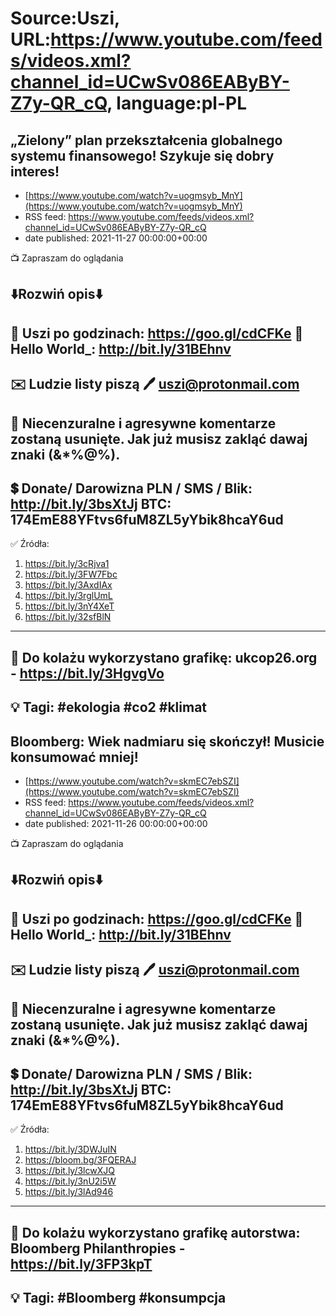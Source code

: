 # Source:Uszi, URL:https://www.youtube.com/feeds/videos.xml?channel_id=UCwSv086EAByBY-Z7y-QR_cQ, language:pl-PL

## „Zielony” plan przekształcenia globalnego systemu finansowego! Szykuje się dobry interes!
 - [https://www.youtube.com/watch?v=uogmsyb_MnY](https://www.youtube.com/watch?v=uogmsyb_MnY)
 - RSS feed: https://www.youtube.com/feeds/videos.xml?channel_id=UCwSv086EAByBY-Z7y-QR_cQ
 - date published: 2021-11-27 00:00:00+00:00

📺 Zapraszam do oglądania

⬇️Rozwiń opis⬇️
------------------------------------------------------------
👀 Uszi po godzinach: https://goo.gl/cdCFKe
👀 Hello World_: http://bit.ly/31BEhnv
------------------------------------------------------------
✉️ Ludzie listy piszą 
🖊️ uszi@protonmail.com
------------------------------------------------------------
👺 Niecenzuralne i agresywne komentarze zostaną usunięte.  Jak już musisz zakląć dawaj znaki (&*%@%).
------------------------------------------------------------
💲 Donate/ Darowizna
PLN / SMS / Blik: http://bit.ly/3bsXtJj
BTC: 174EmE88YFtvs6fuM8ZL5yYbik8hcaY6ud
-------------------------------------------------------------
✅ Źródła:
1. https://bit.ly/3cRjva1
2. https://bit.ly/3FW7Fbc
3. https://bit.ly/3AxdIAx
4. https://bit.ly/3rglUmL
5. https://bit.ly/3nY4XeT
6. https://bit.ly/32sfBlN
---------------------------------------------------------------
🎴 Do kolażu wykorzystano grafikę: 
ukcop26.org - https://bit.ly/3HgvgVo
---------------------------------------------------------------
💡 Tagi: #ekologia #co2 #klimat
--------------------------------------------------------------

## Bloomberg: Wiek nadmiaru się skończył! Musicie konsumować mniej!
 - [https://www.youtube.com/watch?v=skmEC7ebSZI](https://www.youtube.com/watch?v=skmEC7ebSZI)
 - RSS feed: https://www.youtube.com/feeds/videos.xml?channel_id=UCwSv086EAByBY-Z7y-QR_cQ
 - date published: 2021-11-26 00:00:00+00:00

📺 Zapraszam do oglądania

⬇️Rozwiń opis⬇️
------------------------------------------------------------
👀 Uszi po godzinach: https://goo.gl/cdCFKe
👀 Hello World_: http://bit.ly/31BEhnv
------------------------------------------------------------
✉️ Ludzie listy piszą 
🖊️ uszi@protonmail.com
------------------------------------------------------------
👺 Niecenzuralne i agresywne komentarze zostaną usunięte.  Jak już musisz zakląć dawaj znaki (&*%@%).
------------------------------------------------------------
💲 Donate/ Darowizna
PLN / SMS / Blik: http://bit.ly/3bsXtJj
BTC: 174EmE88YFtvs6fuM8ZL5yYbik8hcaY6ud
-------------------------------------------------------------
✅ Źródła:
1. https://bit.ly/3DWJuIN
2. https://bloom.bg/3FQERAJ
3. https://bit.ly/3lcwXJQ
4. https://bit.ly/3nU2i5W
5. https://bit.ly/3lAd946
---------------------------------------------------------------
🎴 Do kolażu wykorzystano grafikę autorstwa: 
Bloomberg Philanthropies - https://bit.ly/3FP3kpT
---------------------------------------------------------------
💡 Tagi: #Bloomberg #konsumpcja
--------------------------------------------------------------


